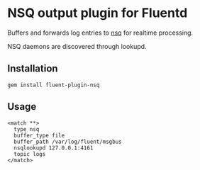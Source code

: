 # NSQ output plugin for Fluentd

Buffers and forwards log entries to [nsq](http://nsq.io) for realtime processing.

NSQ daemons are discovered through lookupd.

## Installation

    gem install fluent-plugin-nsq

## Usage

    <match **>
      type nsq
      buffer_type file
      buffer_path /var/log/fluent/msgbus
      nsqlookupd 127.0.0.1:4161
      topic logs
    </match>
